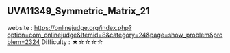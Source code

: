 ## UVA11349_Symmetric_Matrix_21
website : https://onlinejudge.org/index.php?option=com_onlinejudge&Itemid=8&category=24&page=show_problem&problem=2324
Difficulty : ★☆☆☆☆
